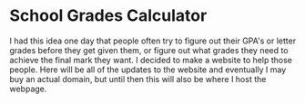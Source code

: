 # School Grades Calculator

I had this idea one day that people often try to figure out their GPA's or letter grades before they get given them, or figure out what grades they need to achieve the final mark they want. I decided to make a website to help those people. Here will be all of the updates to the website and eventually I may buy an actual domain, but until then this will also be where I host the webpage.
